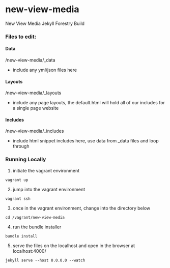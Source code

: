 # new-view-media
New View Media Jekyll Forestry Build

### Files to edit:

#### Data
/new-view-media/_data
- include any yml/json files here

#### Layouts
/new-view-media/_layouts
- include any page layouts, the default.html will hold all of our includes for a single
 page website 
 
#### Includes
/new-view-media/_includes
- include html snippet includes here, use data from _data files and loop through

### Running Locally

1) initiate the vagrant environment
``` 
vagrant up 
```
2) jump into the vagrant environment
``` 
vagrant ssh 
```
3) once in the vagrant environment, change into the directory below
```
cd /vagrant/new-view-media
```
4) run the bundle installer 
```
bundle install
```
5) serve the files on the localhost and open in the browser at localhost:4000/
```
jekyll serve --host 0.0.0.0 --watch
```
